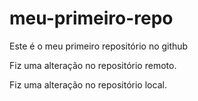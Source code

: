 # meu-primeiro-repo
Este é o meu primeiro repositório no github

Fiz uma alteração no repositório remoto.

Fiz uma alteração no repositório local.
